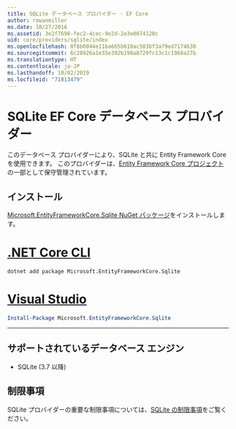 ```yaml
---
title: SQLite データベース プロバイダー - EF Core
author: rowanmiller
ms.date: 10/27/2016
ms.assetid: 3e2f7698-fec2-4cec-9e2d-2e3e0074120c
uid: core/providers/sqlite/index
ms.openlocfilehash: 0f8b0044e11ba665b610ac583bf3a79ed7174630
ms.sourcegitcommit: 6c28926a1e35e392b198a8729fc13c1c1968a27b
ms.translationtype: HT
ms.contentlocale: ja-JP
ms.lasthandoff: 10/02/2019
ms.locfileid: "71813479"
---
```

# <a name="sqlite-ef-core-database-provider"></a>SQLite EF Core データベース プロバイダー

このデータベース プロバイダーにより、SQLite と共に Entity Framework Core を使用できます。 このプロバイダーは、[Entity Framework Core プロジェクト](https://github.com/aspnet/EntityFrameworkCore)の一部として保守管理されています。

## <a name="install"></a>インストール

[Microsoft.EntityFrameworkCore.Sqlite NuGet パッケージ](https://www.nuget.org/packages/Microsoft.EntityFrameworkCore.Sqlite/)をインストールします。

# <a name="net-core-clitabdotnet-core-cli"></a>[.NET Core CLI](#tab/dotnet-core-cli)

``` console
dotnet add package Microsoft.EntityFrameworkCore.Sqlite
```

# <a name="visual-studiotabvs"></a>[Visual Studio](#tab/vs)

``` powershell
Install-Package Microsoft.EntityFrameworkCore.Sqlite
```

***

## <a name="supported-database-engines"></a>サポートされているデータベース エンジン

* SQLite (3.7 以降)

## <a name="limitations"></a>制限事項

SQLite プロバイダーの重要な制限事項については、[SQLite の制限事項](limitations.md)をご覧ください。
